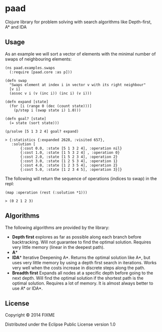 # paad

Clojure library for problem solving with search algorithms like Depth-first, A* and IDA

## Usage

As an example we will sort a vector of elements with the minimal number of swaps
of neighbouring elements:

    (ns paad.examples.swaps
      (:require [paad.core :as p]))

    (defn swap
      "Swaps element at index i in vector v with its right neighbour"
      [v i]
      (assoc v i (v (inc i)) (inc i) (v i)))

    (defn expand [state]
      (for [i (range 0 (dec (count state)))]
        (p/step i (swap state i) 1.0)))

    (defn goal? [state]
      (= state (sort state)))

    (p/solve [5 1 3 2 4] goal? expand) 

    > {:statistics {:expanded 2628, :visited 657},
       :solution [
           {:cost 0.0, :state [5 1 3 2 4], :operation nil}
           {:cost 1.0, :state [1 5 3 2 4] , :operation 0}
           {:cost 2.0, :state [1 5 2 3 4], :operation 2}
           {:cost 3.0, :state [1 2 5 3 4], :operation 1}
           {:cost 4.0, :state [1 2 3 5 4], :operation 2}
           {:cost 5.0, :state [1 2 3 4 5], :operation 3}]}

The following will return the sequence of operations (indices to swap) in the repl:

    (map :operation (rest (:solution *1)))

    > (0 2 1 2 3)
    
## Algorithms

The following algorithms are provided by the library:

* **Depth first** explores as far as possible along each branch before backtracking.
  Will not guarantee to find the optimal solution. 
  Requires very little memory (linear in the deepest path). 
* **A*** 
* **IDA*** Iterative Deepening A*. Returns the optimal solution like A*, but uses
  very little memory by using a depth first search in iterations. Works very well
  when the costs increase in discrete steps along the path.
* **Breadth first** Expands all nodes at a specific depth before going to the next
  depth. Will find the optimal solution if the shortest path is the optimal solution.
  Requires a lot of memory. It is almost always better to use A* or IDA*.
    

## License

Copyright © 2014 FIXME

Distributed under the Eclipse Public License version 1.0
